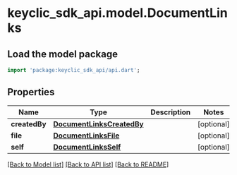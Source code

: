 # keyclic_sdk_api.model.DocumentLinks

## Load the model package
```dart
import 'package:keyclic_sdk_api/api.dart';
```

## Properties
Name | Type | Description | Notes
------------ | ------------- | ------------- | -------------
**createdBy** | [**DocumentLinksCreatedBy**](DocumentLinksCreatedBy.md) |  | [optional] 
**file** | [**DocumentLinksFile**](DocumentLinksFile.md) |  | [optional] 
**self** | [**DocumentLinksSelf**](DocumentLinksSelf.md) |  | [optional] 

[[Back to Model list]](../README.md#documentation-for-models) [[Back to API list]](../README.md#documentation-for-api-endpoints) [[Back to README]](../README.md)


